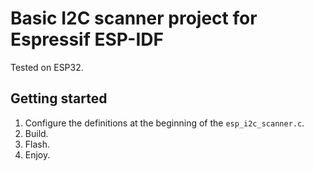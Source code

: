 # Basic I2C scanner project for Espressif ESP-IDF

Tested on ESP32.

## Getting started
1. Configure the definitions at the beginning of the `esp_i2c_scanner.c`.
2. Build.
3. Flash.
4. Enjoy.

